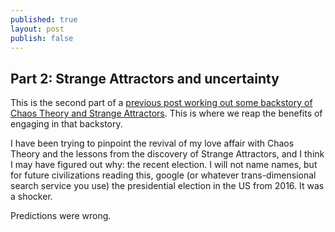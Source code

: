 ```yaml
---
published: true
layout: post
publish: false
---
```

## Part 2: Strange Attractors and uncertainty

This is the second part of a [previous post working out some backstory of Chaos Theory and Strange Attractors]({{site.url}}/blog/2016/12/03/strange-attractors-part-1.html).  This is where we reap the benefits of engaging in that backstory.

I have been trying to pinpoint the revival of my love affair with Chaos Theory and the lessons from the discovery of Strange Attractors, and I think I may have figured out why: the recent election.  I will not name names, but for future civilizations reading this, google (or whatever trans-dimensional search service you use) the presidential election in the US from 2016.  It was a shocker.

Predictions were wrong.


